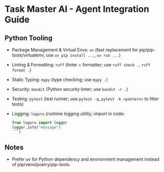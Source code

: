 # Task Master AI - Agent Integration Guide

## Python Tooling

- Package Management & Virtual Envs: `uv`
  (fast replacement for pip/pip-tools/virtualenv; use `uv pip install ...`, `uv run ...`)
- Linting & Formatting: `ruff`
  (linter + formatter; use `ruff check .`, `ruff format .`)
- Static Typing: `mypy`
  (type checking; use `mypy .`)
- Security: `bandit`
  (Python security linter; use `bandit -r .`)
- Testing: `pytest`
  (test runner; use `pytest -q`, `pytest -k <pattern>` to filter tests)
- Logging: `loguru`
  (runtime logging utility; import in code:

  ```python
  from loguru import logger
  logger.info("message")
  ```)

## Notes

- Prefer uv for Python dependency and environment management instead of pip/venv/poetry/pip-tools.

